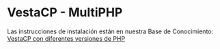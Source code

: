 # VestaCP - MultiPHP

Las instrucciones de instalación están en nuestra Base de Conocimiento: [VestaCP con diferentes versiones de PHP](https://clouding.io/kb/vestacp-multiphp)

